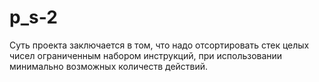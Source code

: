 # p_s-2

Суть проекта заключается в том, что надо отсортировать стек целых чисел ограниченным набором инструкций, при использовании минимально возможных количеств действий.
